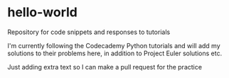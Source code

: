 # hello-world
Repository for code snippets and responses to tutorials

I'm currently following the Codecademy Python tutorials and will add my solutions to their problems here, in addition to Project Euler solutions etc.

Just adding extra text so I can make a pull request for the practice
